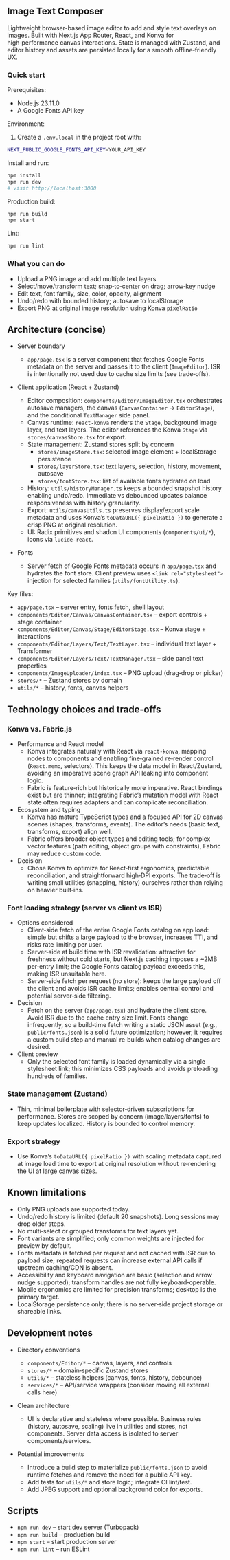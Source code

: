 ## Image Text Composer

Lightweight browser-based image editor to add and style text overlays on images. Built with Next.js App Router, React, and Konva for high‑performance canvas interactions. State is managed with Zustand, and editor history and assets are persisted locally for a smooth offline‑friendly UX.

### Quick start

Prerequisites:
- Node.js 23.11.0
- A Google Fonts API key

Environment:
1) Create a `.env.local` in the project root with:
```bash
NEXT_PUBLIC_GOOGLE_FONTS_API_KEY=YOUR_API_KEY
```

Install and run:
```bash
npm install
npm run dev
# visit http://localhost:3000
```

Production build:
```bash
npm run build
npm start
```

Lint:
```bash
npm run lint
```

### What you can do
- Upload a PNG image and add multiple text layers
- Select/move/transform text; snap‑to‑center on drag; arrow‑key nudge
- Edit text, font family, size, color, opacity, alignment
- Undo/redo with bounded history; autosave to localStorage
- Export PNG at original image resolution using Konva `pixelRatio`

## Architecture (concise)

- Server boundary
  - `app/page.tsx` is a server component that fetches Google Fonts metadata on the server and passes it to the client (`ImageEditor`). ISR is intentionally not used due to cache size limits (see trade‑offs).

- Client application (React + Zustand)
  - Editor composition: `components/Editor/ImageEditor.tsx` orchestrates autosave managers, the canvas (`CanvasContainer` → `EditorStage`), and the conditional `TextManager` side panel.
  - Canvas runtime: `react-konva` renders the `Stage`, background image layer, and text layers. The editor references the Konva `Stage` via `stores/canvasStore.tsx` for export.
  - State management: Zustand stores split by concern
    - `stores/imageStore.tsx`: selected image element + localStorage persistence
    - `stores/layerStore.tsx`: text layers, selection, history, movement, autosave
    - `stores/fontStore.tsx`: list of available fonts hydrated on load
  - History: `utils/historyManager.ts` keeps a bounded snapshot history enabling undo/redo. Immediate vs debounced updates balance responsiveness with history granularity.
  - Export: `utils/canvasUtils.ts` preserves display/export scale metadata and uses Konva’s `toDataURL({ pixelRatio })` to generate a crisp PNG at original resolution.
  - UI: Radix primitives and shadcn UI components (`components/ui/*`), icons via `lucide-react`.

- Fonts
  - Server fetch of Google Fonts metadata occurs in `app/page.tsx` and hydrates the font store. Client preview uses `<link rel="stylesheet">` injection for selected families (`utils/fontUtility.ts`).

Key files:
- `app/page.tsx` – server entry, fonts fetch, shell layout
- `components/Editor/Canvas/CanvasContainer.tsx` – export controls + stage container
- `components/Editor/Canvas/Stage/EditorStage.tsx` – Konva stage + interactions
- `components/Editor/Layers/Text/TextLayer.tsx` – individual text layer + Transformer
- `components/Editor/Layers/Text/TextManager.tsx` – side panel text properties
- `components/ImageUploader/index.tsx` – PNG upload (drag‑drop or picker)
- `stores/*` – Zustand stores by domain
- `utils/*` – history, fonts, canvas helpers

## Technology choices and trade‑offs

### Konva vs. Fabric.js
- Performance and React model
  - Konva integrates naturally with React via `react-konva`, mapping nodes to components and enabling fine‑grained re‑render control (`React.memo`, selectors). This keeps the data model in React/Zustand, avoiding an imperative scene graph API leaking into component logic.
  - Fabric is feature‑rich but historically more imperative. React bindings exist but are thinner; integrating Fabric’s mutation model with React state often requires adapters and can complicate reconciliation.
- Ecosystem and typing
  - Konva has mature TypeScript types and a focused API for 2D canvas scenes (shapes, transforms, events). The editor’s needs (basic text, transforms, export) align well.
  - Fabric offers broader object types and editing tools; for complex vector features (path editing, object groups with constraints), Fabric may reduce custom code.
- Decision
  - Chose Konva to optimize for React‑first ergonomics, predictable reconciliation, and straightforward high‑DPI exports. The trade‑off is writing small utilities (snapping, history) ourselves rather than relying on heavier built‑ins.

### Font loading strategy (server vs client vs ISR)
- Options considered
  - Client‑side fetch of the entire Google Fonts catalog on app load: simple but shifts a large payload to the browser, increases TTI, and risks rate limiting per user.
  - Server‑side at build time with ISR revalidation: attractive for freshness without cold starts, but Next.js caching imposes a ~2MB per‑entry limit; the Google Fonts catalog payload exceeds this, making ISR unsuitable here.
  - Server‑side fetch per request (no store): keeps the large payload off the client and avoids ISR cache limits; enables central control and potential server‑side filtering.
- Decision
  - Fetch on the server (`app/page.tsx`) and hydrate the client store. Avoid ISR due to the cache entry size limit. Fonts change infrequently, so a build‑time fetch writing a static JSON asset (e.g., `public/fonts.json`) is a solid future optimization; however, it requires a custom build step and manual re‑builds when catalog changes are desired.
- Client preview
  - Only the selected font family is loaded dynamically via a single stylesheet link; this minimizes CSS payloads and avoids preloading hundreds of families.

### State management (Zustand)
- Thin, minimal boilerplate with selector‑driven subscriptions for performance. Stores are scoped by concern (image/layers/fonts) to keep updates localized. History is bounded to control memory.

### Export strategy
- Use Konva’s `toDataURL({ pixelRatio })` with scaling metadata captured at image load time to export at original resolution without re‑rendering the UI at large canvas sizes.

## Known limitations
- Only PNG uploads are supported today.
- Undo/redo history is limited (default 20 snapshots). Long sessions may drop older steps.
- No multi‑select or grouped transforms for text layers yet.
- Font variants are simplified; only common weights are injected for preview by default.
- Fonts metadata is fetched per request and not cached with ISR due to payload size; repeated requests can increase external API calls if upstream caching/CDN is absent.
- Accessibility and keyboard navigation are basic (selection and arrow nudge supported); transform handles are not fully keyboard‑operable.
- Mobile ergonomics are limited for precision transforms; desktop is the primary target.
- LocalStorage persistence only; there is no server‑side project storage or shareable links.

## Development notes
- Directory conventions
  - `components/Editor/*` – canvas, layers, and controls
  - `stores/*` – domain‑specific Zustand stores
  - `utils/*` – stateless helpers (canvas, fonts, history, debounce)
  - `services/*` – API/service wrappers (consider moving all external calls here)

- Clean architecture
  - UI is declarative and stateless where possible. Business rules (history, autosave, scaling) live in utilities and stores, not components. Server data access is isolated to server components/services.

- Potential improvements
  - Introduce a build step to materialize `public/fonts.json` to avoid runtime fetches and remove the need for a public API key.
  - Add tests for `utils/*` and store logic; integrate CI lint/test.
  - Add JPEG support and optional background color for exports.

## Scripts
- `npm run dev` – start dev server (Turbopack)
- `npm run build` – production build
- `npm start` – start production server
- `npm run lint` – run ESLint
